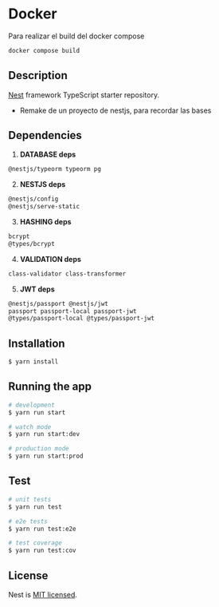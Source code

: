 # Docker

Para realizar el build del docker compose 

```bash
docker compose build
```

## Description

[Nest](https://github.com/nestjs/nest) framework TypeScript starter repository.

- Remake de un proyecto de nestjs, para recordar las bases

## Dependencies

1. **DATABASE deps**

```bash
@nestjs/typeorm typeorm pg
```

2. **NESTJS deps**

```bash
@nestjs/config
@nestjs/serve-static
```

3. **HASHING deps**

```bash
bcrypt
@types/bcrypt
```

4. **VALIDATION deps**

```bash
class-validator class-transformer
```

5. **JWT deps**

```bash
@nestjs/passport @nestjs/jwt
passport passport-local passport-jwt
@types/passport-local @types/passport-jwt
```

## Installation

```bash
$ yarn install
```

## Running the app

```bash
# development
$ yarn run start

# watch mode
$ yarn run start:dev

# production mode
$ yarn run start:prod
```

## Test

```bash
# unit tests
$ yarn run test

# e2e tests
$ yarn run test:e2e

# test coverage
$ yarn run test:cov
```

## License

Nest is [MIT licensed](LICENSE).
